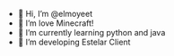 - 👋 Hi, I’m @elmoyeet
- 💞️ I’m love Minecraft!
- 🌱 I’m currently learning python and java
- 👀 I’m developing Estelar Client

<!---
elmoyeet/elmoyeet is a ✨ special ✨ repository because its `README.md` (this file) appears on your GitHub profile.
You can click the Preview link to take a look at your changes.
--->
